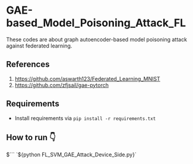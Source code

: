 # GAE-based_Model_Poisoning_Attack_FL
These codes are about graph autoencoder-based model poisoning attack against federated learning.


## References
1. https://github.com/aswarth123/Federated_Learning_MNIST
2. https://github.com/zfjsail/gae-pytorch

## Requirements
- Install requirements via  `pip install -r requirements.txt`


## How to run :point_down:
$```
`${python FL_SVM_GAE_Attack_Device_Side.py}` 
```
